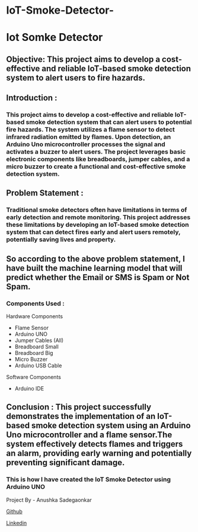 # IoT-Smoke-Detector-
# Iot Somke Detector 
## Objective: This project aims to develop a cost-effective and reliable IoT-based smoke detection system to alert users to fire hazards.

## Introduction : 
### This project aims to develop a cost-effective and reliable IoT-based smoke detection system that can alert users to potential fire hazards. The system utilizes a flame sensor to detect infrared radiation emitted by flames. Upon detection, an Arduino Uno microcontroller processes the signal and activates a buzzer to alert users. The project leverages basic electronic components like breadboards, jumper cables, and a micro buzzer to create a functional and cost-effective smoke detection system.

## Problem Statement : 
### Traditional smoke detectors often have limitations in terms of early detection and remote monitoring. This project addresses these limitations by developing an IoT-based smoke detection system that can detect fires early and alert users remotely, potentially saving lives and property.
## So according to the above problem statement, I have built the machine learning model that will predict whether the Email or SMS is Spam or Not Spam.

### Components Used :
Hardware Components 
- Flame Sensor
- Arduino UNO
- Jumper Cables (All)
- Breadboard Small
- Breadboard Big
- Micro Buzzer
- Arduino USB Cable
  
Software Components 
- Arduino IDE

## Conclusion : This project successfully demonstrates the implementation of an IoT-based smoke detection system using an Arduino Uno microcontroller and a flame sensor.The system effectively detects flames and triggers an alarm, providing early warning and potentially preventing significant damage. 
### This is how I have created the IoT Smoke Detector using Arduino UNO 
Project By - Anushka Sadegaonkar 

[Github](https://github.com/anushh13)

[Linkedin](https://www.linkedin.com/in/anushka-sadegaonkar/)






